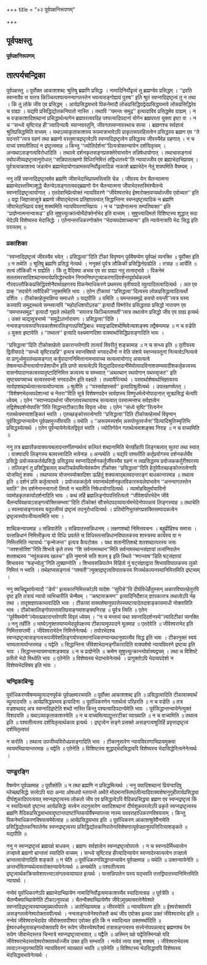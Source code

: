 +++
title = "०२ पूर्वपक्षनिरूपणम्"

+++


## पूर्वपक्षस्तु

**पूर्वपक्षनिरूपणम्**

## **तात्पर्यचन्द्रिका**

पूर्वपक्षस्तु ॥ पूर्वोक्त आकाशशब्दः श्रुतिषु ब्रह्मणि प्रसिद्धः । नामादिनिर्वोढृत्वं तु ब्रह्मण्येव प्रसिद्धम् । ‘‘द्रवति स्वप्नायैव स यत्तत्र किञ्चित्पश्यत्यनन्वागतस्तेन भवत्यसङ्गोह्ययं पुरुष’’ इति श्रुतं स्वप्नादिद्रष्टृत्वं तु न तथा । किं तु लोके जीव एव प्रसिद्धम् । आर्यप्रसिद्ध्यभावे पिकनेमादौ लोकप्रसिद्धिवद्वेदप्रसिद्ध्यभावे लोकप्रसिद्धिरेव च ग्राह्या । यद्यपि प्रसिद्धिद्योतकनिपातो नास्ति । तथापि ‘‘यमन्तः समुद्र’’ इत्यादाविव प्रसिद्धमेव ग्राह्यम् । न च वज्राकाशादिशब्दानां प्रसिद्धार्थत्यागेन ब्रह्मपरत्ववदिह पश्यत्यादिपदानां योगेन ब्रह्मपरता युक्ता इष्टा वा । न च ‘‘सन्ध्ये सृष्टिराह ही’’त्यादिन्यायैः स्वाप्नवस्तुनि, जीवगतस्वप्नावस्थाच सत्या । ब्रह्मणश्च सर्वज्ञत्वं श्रुतिप्रसिद्धमिति वाच्यम् । यथाऽव्याकृताकाशस्य रूपमात्राभावेऽपि प्राकृतरूपरहितत्वेन प्रसिद्धस्य ब्रह्मण एव ‘‘ते यदन्तरे’’त्यत्र ग्रहणं तथा ब्रह्मणो वस्तुमात्रद्रष्टृत्वेऽपि स्वप्नादिद्रष्टृत्वेन प्रसिद्धस्य जीवस्यैवेह ग्रहणात् । न च वाच्यं पश्यतीतिपदं न द्रष्टृत्वमाह ॥ किन्तु ‘‘ज्योतिर्दर्शना’’दित्यत्रोक्तन्यायेन दर्शयितृत्वम् । अन्यथाऽसङ्गत्वविरोधादिति । तथात्वे दर्शनकृतसङ्गप्रसक्तेरेवाभावेन तन्निषेधायोगात् । तथाचासङ्गत्वं स्वोपजीव्यद्रष्टृत्वानुरोधात् ‘‘सन्निपातलक्षणो विधिरनिमित्तं तद्विधातस्ये’’ति न्यायाज्जीव एव ब्रह्माभेदाभिप्रायम् । पूर्वत्रत्वाकाशस्य जडत्वेन ब्रह्माभेदायोगान्नामरूपनिर्वोढृत्वादिकं नाकाशे ब्रह्माभेदेन नेतुं शक्यमिति वैषम्यम् ।

ननु तर्हि स्वप्नादिद्रष्टृत्वमेव ब्रह्मणि जीवाभेदाभिप्रायमस्त्विति चेन्न । जीवस्य येन चैतन्यात्मना ब्रह्माभेदस्तस्मिञ्शुद्धे चैतन्येऽसङ्गतत्ववद्ब्रह्मणो येन चैतन्यात्मना जीवाभेदस्तस्मिंश्चैतन्ये स्वप्नादिद्रष्टृत्वायोगात् । एतदेवाभिप्रेत्योक्तं न्यायविवरणे ‘‘जीवेश्वराभेद ईश्वरोक्तावप्यर्थाज्जीव एवोच्यत’’ इति ॥ यद्वा जिज्ञासासूत्रे ब्रह्मणो जीवाद्भेदस्य प्रतिज्ञातत्वात् सिद्धान्तिना स्वप्नद्रष्टृत्वादिकं न ब्रह्मणि जीवाभेदाभिप्रायं वक्तुं शक्यमिति न्यायविवरणाभिप्रायः । न च ‘‘प्राज्ञेनात्मना सम्परिष्वक्त’’ इति ‘‘प्राज्ञेनात्मनान्वारूढ’’ इति सुषुप्त्युत्क्रांत्योर्भेदोक्तेर्नाभेद इति वाच्यम् । सुषुप्त्यादिमतो विशिष्टस्य शुद्धात् सदा भेदेऽपि विशेष्यस्य भेदासिद्धेः । एतेनान्तरधिकरणोक्तेन ‘‘भेदव्यपदेशाच्चान्य’’ इति न्यायेनात्रापि भेदः सिद्ध इति परास्तम् ॥

### **प्रकाशिका**

‘‘स्वप्नादिद्रष्टृत्वं जीवस्यैव भवेत् । प्रसिद्धत्वा’’दिति टीकां विवृण्वन् पूर्ववैषम्येण पूर्वपक्षं व्यनक्ति ॥ पूर्वोक्त इति ॥ न तथेति ॥ श्रुतिषु ब्रह्मणि प्रसिद्धं नेत्यर्थः । ननूक्तं पूर्वत्र लौकिकी प्रसिद्धिर्नग्राह्येति । तत्राह ॥ आर्येति ॥ सत्यं लौकिकी न ग्राह्येति । किं तु वैदिक्या अभाव एव सा ग्राह्या नतु तत्सद्भावे । पिकनेमं सततामरसादिशब्दानामार्यप्रसिद्धेरभावेन निगमनिघण्टुव्याकरणादिवशेनापूर्वार्थकल्पने गौरवाल्लौकिकप्रसिद्धिवशेनैवार्थग्रहणस्य पिकनेमाधिकरणे प्रथमस्य तृतीयपादे व्युत्पादितत्वादित्यर्थः । अत एव प्राक् ‘‘तदयोगे त्ववैदिकी’’त्युक्तमिति भावः । एतेन टीकायां ‘‘प्रसिद्धत्वा’’दित्यस्य लोकप्रसिद्धत्वादित्यर्थो दर्शितः । टीकोक्तहेतुमाक्षिप्य समाधत्ते ॥ यद्यपीति ॥ यमिति ॥ यमन्तस्समुद्रे कवयो वयन्ती’’त्यत्र यस्य कस्यापि समुद्रस्थत्वे सम्भवत्यपि ‘‘महोदधिशयोंऽतक’’ इत्यादौ विष्णोरेव प्रसिद्धतया प्रसिद्धो नारायण एव ‘‘यमन्तस्समुद्र’’ इत्यादौ गृह्यते तथेहापि ‘‘सयत्तत्र किञ्चित्पश्यती’’त्यत्र तथात्वेन प्रसिद्धो जीव एव ग्राह्य इत्यर्थः । उक्तं चाद्यसूत्रभाष्ये ‘‘समुद्रेंऽतर्नारायणः । प्रसिद्धत्वा’’दिति । नन्वसङ्गत्वरूपनिरवकाशेश्वरलिङ्गात्प्रसिद्धिबाधः स्याद्वज्रादिशब्देष्विवेत्याशङ्क्य तद्वैषम्यमाह ॥ न च वज्रेति ॥ युक्ता इष्टावेति ॥ ‘‘तथात्व’’ इत्यादि वक्ष्यमाणदिशा वाक्यार्थासिद्धिप्रसङ्गादिति भावः ।

‘‘प्रसिद्धत्वा’’दिति टीकोक्तहेतोः प्रकारान्तरेणापि तात्पर्यं विवरीतुं शङ्कामाह ॥ न च सन्ध्य इति ॥ तृतीयस्य द्वितीयपादे ‘‘सन्ध्ये सृष्टिराहहि’’ इत्यत्र स्वप्नविषयो भगवदधीनो न वेति संशये स्वाप्नवस्तूनां नित्यत्वेऽनित्यत्वे वा प्रागूर्ध्वमुपलंभप्रसङ्गात् कर्त्रुपादाननिमित्तानामभावाच्च सत्यत्वायोगाद् असत्यत्वे तेषामन्याधीनत्वायोगान्नेशाधीन इति प्राप्ते सत्यत्वेऽपि विद्युदादिवत्तदानीमेवोत्पादविनाशसम्भवादीशकर्तृकत्वस्य वासनोपादानकत्वस्यादृष्टादिनिमित्त कत्वस्य च सम्भवात् ‘‘अथरथान् रथयोगान् पथस्सृजत’’ इति सृष्ट्यवगमाच्च सत्यस्स्वप्नो भगवदधीन इति वक्ष्यते । तन्न्यायैरित्यर्थः । परमार्थाशेषार्थाभिज्ञत्वस्य सार्वज्ञशब्दार्थत्वात्सत्यत्वोपन्यासः ॥ श्रुतीति ॥ ‘‘यस्सर्वज्ञस्सर्व’’ इत्यादिश्रुतीत्यर्थः । उपलक्षणमेतत् । ‘‘विशेषणभेदव्यपदेशाभ्यां च नेतरा’’विति सूत्रे विशेषणपदेन सार्वज्ञस्य विष्णुधर्मत्वेनोपादानात् सूत्रप्रसिद्धं चेत्यपि ध्येयम् । एतेन ‘‘स्वाप्नपदार्थानां जीवगतावस्थायाश्च सत्यत्वात् परमात्मनश्च सर्वज्ञत्वेन तद्विशेषदर्शनोपपत्ति’’रिति सिद्धान्तटीकाऽत्रैव विवृता ध्येया । एतेन ‘‘संध्ये सृष्टि’’रित्यनेन गतार्थत्वमप्याशङ्कितं भवति । एतच्छङ्कोत्तरत्वेनापि ‘‘प्रसिद्धत्वा’’दिति टीकोक्तहेत्वर्थं विवृण्वन् पूर्वसिद्धान्तन्यायेन पूर्वपक्षमुज्जीवयति ॥ यथेति ॥ ‘‘अरूपमस्पर्शम् अरूपोभूतवर्जना’’दित्यादिश्रुतिस्मृतिभिः प्रसिद्धस्येत्यर्थः । एतेन पूर्वन्यायेनेत्येतद्विवृतं भवति । ज्योतिर्नयेन गतार्थत्वमाशङ्क्य निराह ॥ न च वाच्यमिति ॥

ननु तत्र ब्रह्मपरैकवाक्यत्वबलादन्तर्णीतण्यर्थत्वं कल्पितं शब्दानामिति चेत्तर्हीहापि लिङ्गबलात् सुतरां तथा स्यात् । वाक्यादपि लिङ्गस्य बलवत्त्वादिति भावेनाह ॥ अन्यथेति ॥ यद्यपि पश्यतीति कर्तृप्रयोगस्य दर्शनकर्तर्येव प्रसिद्धेः प्रयोजककर्तर्यप्रसिद्धेः प्रसिद्धस्य स्वप्नादिदर्शनकर्तुर्जीवस्यैव ग्रहणं न त्वप्रसिद्धस्य प्रयोजककर्तुरीश्वरस्य । तल्लिङ्गं तु प्रसिद्धिबलात् कथञ्चिन्नेयमित्येवंरूपेण टीकोक्त ‘‘प्रसिद्धत्वा’’दिति हेतुरेवैतच्छङ्कोत्तरत्वेनापि योजयितुं शक्यः । तथाप्यस्य योजनस्योक्तदिशा ऊहितुं शक्यत्वाद्बलवदन्तरङ्गं बाधकान्तरमाह ॥ तथात्व इति ॥ दर्शनं प्रति कर्तृत्वाभावे । प्रयोजककर्तृत्वे स्वाप्नार्थदर्शनकृतविकाररूपलेपाभावेन ‘‘अनन्वागतस्तेन भवति’’ तेन दर्शनेनानन्वागतो लिप्तो न भवतीति निषेधायोगादित्यर्थः । व्यामोहयितुर्मायाविनो व्यामोहकृतकार्यादर्शनादिति भावः । कथं तर्हि ब्रह्मलिङ्गोपपत्तिरित्यतो ‘‘जीवेशयोरभेदेन जीवे चैतन्यविवक्षयाऽसङ्गत्वोक्तिसम्भवा’’दिति टीकोक्तं सौत्रभेदपदव्यावर्त्यमभेदेनोपपन्नत्वं लिङ्गस्याह ॥ तथाचेति ॥ स्वस्यासङ्गत्वस्य यदुपजीव्यं द्रष्टृत्वं तदनुरोधादित्यर्थः । प्रतियोगिभूतसंगप्रसक्तिसम्पादकत्वेन द्रष्टृत्वस्योपजीव्यत्वमिति भावः ।

शाब्दिकन्यायमाह ॥ सन्निपातेति ॥ सन्निपातस्सन्निधानम् । लक्षणशब्दो निमित्तवचनः । बहुव्रीहिश्च समासः । यत्सन्निधानं निमित्तीकृत्य यो विधिः प्रवर्तते स विधिस्तत्सन्निधानविघातकस्य शास्त्रस्य कार्यस्य वा न निमित्तमिति न्यायार्थः ‘‘कृन्मेजन्त’’ इत्यत्र कैयटोक्तः । यथा शतानीतिशब्दे शतशब्दात्परस्य जसः ‘‘जश्शसोश्शि’’रिति शिभावे कृते तस्य ‘‘शि सर्वनामस्थान’’मिति सर्वनामस्थानसंज्ञायां तत्संनिपातेन शतशब्दस्य ‘‘नपुंसकस्य खलच’’ इति नुमागमे सति शतन् इ इति स्थिते ‘‘ष्णान्ताष’’डिति षट्संज्ञायां शिभावस्य ‘‘षड्भ्योलु’’गिति लुक्प्राप्नोति । शिभावसन्निपातेन विहितो नुं षट्संज्ञाद्वारा शिभावविघातकस्य लुको निमित्तं न भवति । तथेहाप्यसङ्गत्वं ‘‘पश्यती’’त्युक्तद्रष्टृत्वविघातकस्य णिजर्थकल्पनस्यानिमित्तमिति द्रष्टव्यम् ।

ननु क्वचिद्वृक्षायेत्यादौ ‘‘ङेर्य’’ इत्यकारनिमित्तकोऽपि यादेशः ‘‘सुपिचे’’ति दीर्घविधेर्हेतुस्सन् अकारविघातहेतुरपि दृष्ट इति तत्रायं न्यायो व्यभिचारीति चेन्मैवम् । ‘‘कष्टायक्रमण’’ इत्यादिनिर्देशाज् ज्ञापकात्तत्र तथात्वेऽपि नेह तथा । तादृशज्ञापकाभावादिति भावः । टीकायां वाक्यशेषानुपपत्तेस्स्पष्टत्वादेतदाशङ्कासमाधी नोक्ताविति भावः । टीकोक्तलिङ्गोपपत्तावतिप्रसङ्गमाशङ्क्यनिराह ॥ पूर्वत्र त्विति ॥ एतेन ‘‘पूर्ववैषम्येणे’’त्येतत्प्रकारान्तरेणापि विवृतं ध्येयम् । ‘‘न च मन्तव्यं यथा स्वप्नादिदर्शनस्ये’’त्यादिटीकां व्यनक्ति ॥ ननु तर्हीति ॥ भाष्येऽनुक्तस्याप्यभेदपूर्वपक्षस्य टीकायामुपपादने मूलमाह ॥ एतदेवेति ॥ जीवेश्वराभेद इति निमित्तसप्तमी । जीवेश्वराभेदेन निमित्तेनेत्यर्थः । तयोरभेदश्च स्वप्नद्रष्टृत्वासङ्गत्वरूपजीवेशलिङ्गयोस्सामानाधिकरण्यान्यथानुपपत्त्यैव सिद्ध इति भावः । टीकानुक्तं स्वयं भाष्यतात्पर्यान्तरमाह ॥ यद्वेति ॥ सिद्धान्तिना जीवेशाभेदानङ्गीकारादिति वाक्यशेषो न्यायविवरणे द्रष्टव्य इति भावः । सिद्धान्तन्यायमप्याशङ्क्याह ॥ न च प्राज्ञेनेति ॥ क्रमेण सुषुप्त्युत्क्रान्त्योर्वाक्यद्वयम् । तथा च विशिष्टे प्रतीतो भेदो मिथ्येति भावः ॥ एतेनेति ॥ विशेष्यस्य भेदाभावेनेत्यर्थः । प्रागुक्तोऽपि भेदव्यपदेशो न विशेष्यभेदविषय इति भावः ।

### **चन्द्रिकाबिन्दुः**

पूर्वाधिकरणवैषम्यव्युत्पादनपूर्वकं पूर्वपक्षमारचयति ॥ पूर्वोक्त आकाशशब्द इति ॥ प्रसिद्धत्वादिति टीकावाक्यार्थं व्युत्पादयति ॥ आर्यप्रसिद्ध्यभाव इत्यादिना ॥ पूर्वाधिकरणेन गतार्थत्वं परिहरति ॥ न च वज्रेति ॥ तत्र वज्रशब्दवद् अत्र स्वप्नादिद्रष्टेति शब्दो नास्ति किन्तु पश्यत्यादिपदान्येवेति भावः । पूर्वसिद्धान्तन्यायेनेत्युक्तं विशदयति ॥ यथाऽव्याकृताकाशस्येति ॥ न च वाच्यमित्याद्युत्तरटीकां व्याख्याति ॥ न च वाच्यमिति ॥ तथात्व इति ॥ पश्यतीत्यस्य दर्शयितृत्वार्थकत्व इत्यर्थः । द्रष्टृत्वेन सङ्गे प्रसक्ते असङ्गत्वश्रुतिर्हि प्रवृत्ताद्रष्टृत्वं दर्शयितृत्वपरं

न करोति । तथात्व उपजीव्यविरोधप्रसङ्गादिति भावः । टीकानुसारेण न्यायविवरणाभिप्रायमुक्त्वा स्वयमभिप्रायान्तरमाह ॥ यद्वेति ॥ एतेनेति ॥ विशिष्टस्य शुद्धाद्भेदसिद्धावपि विशेष्यस्य भेदासिद्धेरित्यनेनेत्यर्थः ।

### **पाण्डुरङ्गि**

वैषम्येण पूर्वपक्षमाह ॥ पूर्वोक्तेति ॥ न तथा ब्रह्मणि न प्रसिद्धमित्यर्थः । ननु यवादिशब्दानां प्रियंग्वादिषु म्लेच्छप्रसिद्धेः सत्त्वेऽपि यदा अन्या ओषधयो म्लायन्ते अथैते मोदमानास्तिष्ठंतीत्यादिवाक्यशेषानुगृहीतार्यप्रसिद्ध्या दीर्घशूकादिपरत्ववत् स्वप्नद्रष्टृत्वस्य लोकतो जीव एव प्रसिद्धत्वेऽपि वैदिकप्रसिद्ध्या ब्रह्मण एव स्वप्नद्रष्टृत्वं किं न स्यादित्यतो दृष्टान्त आर्यप्रसिद्धेः सत्त्वेन तदनुसारेण यवादिशब्दानां दीर्घशूकपरत्वेऽपि प्रकृते स्वप्नद्रष्टृत्वस्य ब्रह्मणि वैदिकप्रसिद्ध्याभावाद्दृष्टान्तदार्ष्टान्तिकयोर्वैषम्यापत्त्या नास्य यववराहाधिकरणविषयत्वम् । किन्तु पिकनेमाधिकरणविषयत्वमेवेत्याह ॥ आर्यप्रसिद्ध्यभाव इति ॥ पूर्वाधिकरण आकाशश्रुतेर्वैनामेति प्रसिद्धिद्योतकनिपातेनेव स्वप्नद्रष्टृत्वस्य प्रसिद्धिद्योतकनिपातेनाविशेषणात्पूर्वपक्षानुपपत्तिरित्याशङ्कते ॥ यद्यपीति ॥

ननु न स्वप्नद्रष्टृत्वं ब्रह्मपक्षे बाधकम् । ब्रह्मणः सर्वज्ञत्वेन स्वप्नद्रष्टृत्वोपपत्तेः । न च स्वप्नादेर्मिथ्यात्वेन तज्ज्ञत्वे ब्रह्मणो भ्रान्तत्वं स्यादिति वाच्यम् । सन्ध्ये सृष्टिराह हीत्यादिन्यायेन स्वप्नादेस्सत्यत्वेन तज्ज्ञत्वे भ्रान्तत्वायोगादिति शङ्कते ॥ न चेति ॥ पूर्वाधिकरणसिद्धान्तन्यायेन पूर्वपक्षमाह ॥ यथेति ॥ उक्तन्यायेनेति ॥ अन्तर्भावितण्यर्थत्वरूपोक्तन्यायेनेत्यर्थः ॥ अन्यथेति ॥ पश्यतीत्यस्य द्रष्टृत्वार्थकक्रियावेशापत्त्याऽसंगतत्वव्याघात इत्यर्थः । यत्सन्निपातेन यस्य यद्भवति तत्तद्विघातस्यानिमित्तमिति न्यायार्थः ।

नन्वेवं पूर्वाधिकरणेऽपि ब्रह्माभेदाभिप्रायेण नामादिनिर्वोढृत्वमाकाशस्यैव स्यादित्यत्राह ॥ पूर्वत्रेति ॥ चैतन्यैक्याभिप्रायेणेति टीकाऽनुपपन्ना । चैतन्यैक्याभिप्रायेणैव जीवेऽमुख्यत्ववत्तेनैवेश्वरे स्वप्नादिद्रष्टृत्वस्याप्यमुख्यत्वोपपत्तेः । अतोभिप्रायमाह ॥ जीवस्येति ॥ न्यायविवरण इति ॥ ईश्वरोक्तावपि असङ्गतत्वेनेश्वरोक्तावपीत्यर्थः । नन्वसङ्गत्वेनेश्वरोक्तौ कथं जीव एवोक्त इत्यत उक्तं जीवेश्वराभेद इति ॥ नन्वेवं जीवेश्वराभेदादेव जीवोक्तावपीश्वर एवोक्त इति किं न स्यादित्यत उक्तमर्थादिति ॥ ईश्वरधर्मभूतासङ्गत्वोक्तावपि येन रूपेण जीवस्येश्वरैक्यं तत्रासङ्गत्वस्य सत्त्वेनोपपन्नत्वाद् ब्रह्मणश्च येन रूपेण जीवाभेदस्तत्र चिन्मात्रे स्वप्नद्रष्टृत्वाभावात् ॥ यद्वैति ॥ अस्मिन् पक्षे यद्वेतिस्मिन्पक्षे यदि जीवेश्वराभेदस्तदेश्वरोक्तावर्थाज्जीव उक्त इति सम्भवति । नत्वेवं त्वया वक्तुं शक्यम् । जीवेश्वराभेदस्य त्वयाऽनभ्युपगमादिति न्यायविवरणं व्याख्यातं भवति ॥ एतेनेति ॥ विशिष्टस्य भेदसिद्धावपि विशेष्यस्य भेदसिद्ध्यभावेनेत्यर्थः ।

